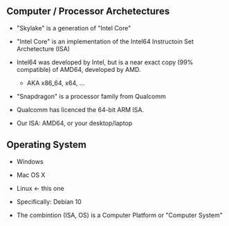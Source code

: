 
## Computer / Processor Archetectures


 - "Skylake" is a generation of "Intel Core"
 - "Intel Core" is an implementation of the Intel64
   Instructoin Set Archetecture (ISA)
 - Intel64 was developed by Intel, but is a near exact
   copy (99% compatible) of AMD64, developed by AMD.
   - AKA x86_64, x64, ...
   
 - "Snapdragon" is a processor family from Qualcomm
 - Qualcomm has licenced the 64-bit ARM ISA.
 
 - Our ISA: AMD64, or your desktop/laptop


## Operating System

 - Windows
 - Mac OS X
 - Linux <- this one

 - Specifically: Debian 10

 - The combintion (ISA, OS) is a Computer Platform or "Computer System"




